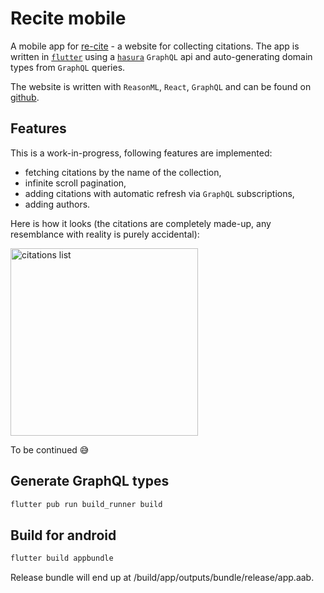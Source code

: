 # Recite mobile

A mobile app for [re-cite](https://recite.netlify.app/) - a website for collecting citations. The app is written in [`flutter`](https://flutter.dev/) using a [`hasura`](https://hasura.io/) `GraphQL` api and auto-generating domain types from `GraphQL` queries.

The website is written with `ReasonML`, `React`, `GraphQL` and can be found on [github](https://github.com/MargaretKrutikova/re-cite).

## Features

This is a work-in-progress, following features are implemented:

- fetching citations by the name of the collection,
- infinite scroll pagination,
- adding citations with automatic refresh via `GraphQL` subscriptions,
- adding authors.

Here is how it looks (the citations are completely made-up, any resemblance with reality is purely accidental):

<div>
  <image alt="citations list" src="./citations_list.jpg" width="300"/>
</div>

To be continued 😅

## Generate GraphQL types

```sh
flutter pub run build_runner build
```

## Build for android

```sh
flutter build appbundle
```

Release bundle will end up at <app dir>/build/app/outputs/bundle/release/app.aab.
